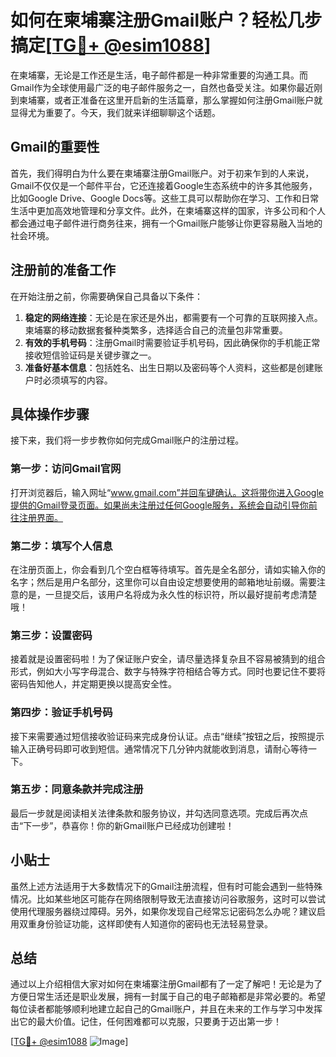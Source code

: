 # 如何在柬埔寨注册Gmail账户？轻松几步搞定[[TG💪+ @esim1088](https://t.me/s/esim1088)]

在柬埔寨，无论是工作还是生活，电子邮件都是一种非常重要的沟通工具。而Gmail作为全球使用最广泛的电子邮件服务之一，自然也备受关注。如果你最近刚到柬埔寨，或者正准备在这里开启新的生活篇章，那么掌握如何注册Gmail账户就显得尤为重要了。今天，我们就来详细聊聊这个话题。

## Gmail的重要性

首先，我们得明白为什么要在柬埔寨注册Gmail账户。对于初来乍到的人来说，Gmail不仅仅是一个邮件平台，它还连接着Google生态系统中的许多其他服务，比如Google Drive、Google Docs等。这些工具可以帮助你在学习、工作和日常生活中更加高效地管理和分享文件。此外，在柬埔寨这样的国家，许多公司和个人都会通过电子邮件进行商务往来，拥有一个Gmail账户能够让你更容易融入当地的社会环境。

## 注册前的准备工作

在开始注册之前，你需要确保自己具备以下条件：

1. **稳定的网络连接**：无论是在家还是外出，都需要有一个可靠的互联网接入点。柬埔寨的移动数据套餐种类繁多，选择适合自己的流量包非常重要。
2. **有效的手机号码**：注册Gmail时需要验证手机号码，因此确保你的手机能正常接收短信验证码是关键步骤之一。
3. **准备好基本信息**：包括姓名、出生日期以及密码等个人资料，这些都是创建账户时必须填写的内容。

## 具体操作步骤

接下来，我们将一步步教你如何完成Gmail账户的注册过程。

### 第一步：访问Gmail官网

打开浏览器后，输入网址“www.gmail.com”并回车键确认。这将带你进入Google提供的Gmail登录页面。如果尚未注册过任何Google服务，系统会自动引导你前往注册界面。

### 第二步：填写个人信息

在注册页面上，你会看到几个空白框等待填写。首先是全名部分，请如实输入你的名字；然后是用户名部分，这里你可以自由设定想要使用的邮箱地址前缀。需要注意的是，一旦提交后，该用户名将成为永久性的标识符，所以最好提前考虑清楚哦！

### 第三步：设置密码

接着就是设置密码啦！为了保证账户安全，请尽量选择复杂且不容易被猜到的组合形式，例如大小写字母混合、数字与特殊字符相结合等方式。同时也要记住不要将密码告知他人，并定期更换以提高安全性。

### 第四步：验证手机号码

接下来需要通过短信接收验证码来完成身份认证。点击“继续”按钮之后，按照提示输入正确号码即可收到短信。通常情况下几分钟内就能收到消息，请耐心等待一下。

### 第五步：同意条款并完成注册

最后一步就是阅读相关法律条款和服务协议，并勾选同意选项。完成后再次点击“下一步”，恭喜你！你的新Gmail账户已经成功创建啦！

## 小贴士

虽然上述方法适用于大多数情况下的Gmail注册流程，但有时可能会遇到一些特殊情况。比如某些地区可能存在网络限制导致无法直接访问谷歌服务，这时可以尝试使用代理服务器绕过障碍。另外，如果你发现自己经常忘记密码怎么办呢？建议启用双重身份验证功能，这样即使有人知道你的密码也无法轻易登录。

## 总结

通过以上介绍相信大家对如何在柬埔寨注册Gmail都有了一定了解吧！无论是为了方便日常生活还是职业发展，拥有一封属于自己的电子邮箱都是非常必要的。希望每位读者都能够顺利地建立起自己的Gmail账户，并且在未来的工作与学习中发挥出它的最大价值。记住，任何困难都可以克服，只要勇于迈出第一步！

[[TG💪+ @esim1088](https://t.me/s/esim1088) ![Image](https://i.postimg.cc/4NQfJmqS/Snipaste-2025-05-13-00-14-12.png)]